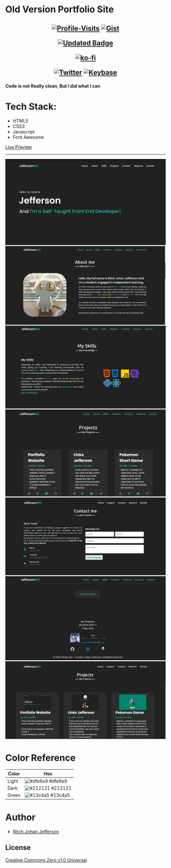 # Old Version Portfolio Site 
<h2 align="center">

[![Profile-Visits](https://komarev.com/ghpvc/?username=jeffersonfed&label=Profile%20Visits&color=blue&style=flat)](#top)
[![Gist](https://badges.pufler.dev/gists/jeffersonfed?&label=Gist&color=blue&icon=5&pretty=false&style=flat)](https://gist.github.com/jeffersonfed)

[![Updated Badge](https://badges.pufler.dev/updated/jeffersonfed/PortfolioSite?&label=Last%20Updated&color=blue&icon=5&pretty=false&style=for-the-badge)](https://github.com/jeffersonfed/PortfolioSite)

<!-- ## 🌐 Socials: -->
[![ko-fi](https://ko-fi.com/img/githubbutton_sm.svg)](https://ko-fi.com/jeffersonfed)

[![Twitter](https://img.shields.io/badge/Twitter-1DA1F2.svg?style=plastic&logo=Twitter&logoColor=white)](https://twitter.com/jeffersonfed14) 
[![Keybase](https://img.shields.io/badge/Keybase-black?style=plastic&logo=keybase&logoColor=orange)](https://keybase.io/jeffersonfed/)

</h2>

#### Code is not Really clean, But I did what I can

# Tech Stack:
- HTML5
- CSS3
- Javascript
- Font Awesome

[Live Preview](https://jeffersonfed-portfolio-old-ver.netlify.app)
***
<img src="./assets/screenshot/index.png">
<img src="./assets/screenshot/index(2).png">
<img src="./assets/screenshot/skills.png">
<img src="./assets/screenshot/index3.png">
<img src="./assets/screenshot/contact.png">
<img src="./assets/screenshot/footer.png">
<img src="./assets/screenshot/projects.png">

# Color Reference
| Color             | Hex                                                                |
| ----------------- | ------------------------------------------------------------------ |
| Light| ![#dfe6e9](https://via.placeholder.com/10/dfe6e9?text=+) #dfe6e9 |
| Dark | ![#212121](https://via.placeholder.com/10/212121?text=+) #212121 |
| Green | ![#13c4a5](https://via.placeholder.com/10/13c4a5?text=+) #13c4a5 |

# Author
- [Ritch Johan Jefferson](https://github.com/jeffersonfed)

## License

[Creative Commons Zero v1.0 Universal](LICENSE)
